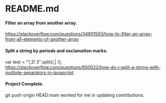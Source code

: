 # README.md

#### Filter an array from another array.
https://stackoverflow.com/questions/34901593/how-to-filter-an-array-from-all-elements-of-another-array

#### Split a string by periods and exclamation marks.
var test = "1,2! 3".split(/,| /);
https://stackoverflow.com/questions/650022/how-do-i-split-a-string-with-multiple-separators-in-javascript

#### Project Complete.
git push origin HEAD:main worked for me in updating contributions.